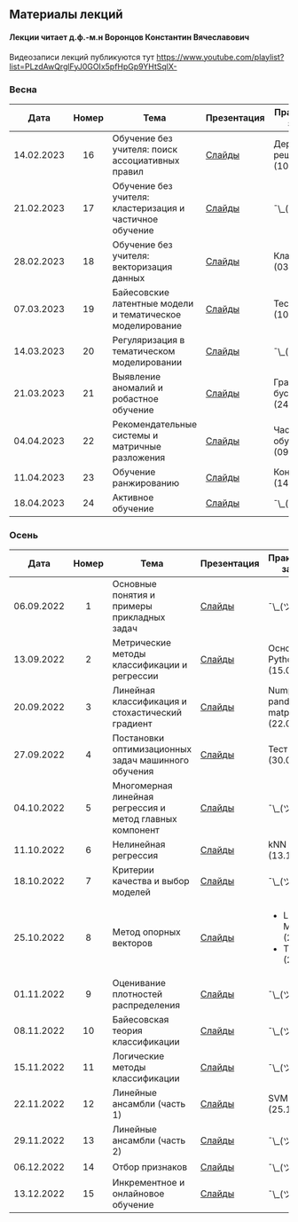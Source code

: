 ## Материалы лекций
#### Лекции читает  д.ф.-м.н Воронцов Константин Вячеславович

Видеозаписи лекций публикуются тут https://www.youtube.com/playlist?list=PLzdAwQrglFyJ0GOIx5pfHpGp9YHtSqlX- 


### Весна

| Дата | Номер | Тема | Презентация | Практическое задание |
| :---: | :---: | --- | --- | --- |
| 14.02.2023 | 16 | Обучение без учителя: поиск ассоциативных правил | [Слайды](https://github.com/MSU-ML-COURSE/ML-COURSE-22-23/blob/main/slides/msu22-assoc.pdf) | Деревья решений (10.02.2023) |
| 21.02.2023 | 17 | Обучение без учителя: кластеризация и частичное обучение | [Слайды](https://github.com/MSU-ML-COURSE/ML-COURSE-22-23/blob/main/slides/msu22-cluster.pdf) | ¯\\\_(ツ)\_/¯ |
| 28.02.2023 | 18 | Обучение без учителя: векторизация данных | [Слайды](https://github.com/MSU-ML-COURSE/ML-COURSE-22-23/blob/main/slides/msu23-vectorize.pdf) | Кластеризация (03.03.2023) |
| 07.03.2023 | 19 | Байесовские латентные модели и тематическое моделирование | [Слайды](https://github.com/MSU-ML-COURSE/ML-COURSE-22-23/blob/main/slides/msu23-tm.pdf) | Тест №6 (10.03.2023) |
| 14.03.2023 | 20 | Регуляризация в тематическом моделировании | [Слайды](https://github.com/MSU-ML-COURSE/ML-COURSE-22-23/blob/main/slides/msu23-tm2.pdf) | ¯\\\_(ツ)\_/¯ |
| 21.03.2023 | 21 | Выявление аномалий и робастное обучение | [Слайды](https://github.com/MSU-ML-COURSE/ML-COURSE-22-23/blob/main/slides/msu23-outlier.pdf) | Градиентный бустинг (24.03.2023) |
| 04.04.2023 | 22 | Рекомендательные системы и матричные разложения | [Слайды](https://github.com/MSU-ML-COURSE/ML-COURSE-22-23/blob/main/slides/msu23-rs-mf.pdf) | Частичное обучение (09.04.2023) |
| 11.04.2023 | 23 | Обучение ранжированию | [Слайды](https://github.com/MSU-ML-COURSE/ML-COURSE-22-23/blob/main/slides/msu23-ranking.pdf) | Контест (14.04.2023) |
| 18.04.2023 | 24 | Активное обучение | [Слайды](https://github.com/MSU-ML-COURSE/ML-COURSE-22-23/blob/main/slides/msu23-active.pdf) | ¯\\\_(ツ)\_/¯ |


### Осень

| Дата | Номер | Тема | Презентация | Практическое задание |
| :---: | :---: | --- | --- | --- |
| 06.09.2022 | 1 | Основные понятия и примеры прикладных задач | [Слайды](https://github.com/MSU-ML-COURSE/ML-COURSE-22-23/blob/main/slides/msu22-Intro.pdf) | ¯\\\_(ツ)\_/¯ |
| 13.09.2022 | 2 | Метрические методы классификации и регрессии | [Слайды](https://github.com/MSU-ML-COURSE/ML-COURSE-22-23/blob/main/slides/msu22-metric.pdf) | Основы Python (15.09.2022) |
| 20.09.2022 | 3 | Линейная классификация и стохастический градиент | [Слайды](https://github.com/MSU-ML-COURSE/ML-COURSE-22-23/blob/main/slides/msu22-lin-sg.pdf) | Numpy, pandas, matplotlib (22.09.2022) |
| 27.09.2022 | 4 | Постановки оптимизационных задач машинного обучения | [Слайды](https://github.com/MSU-ML-COURSE/ML-COURSE-22-23/blob/main/slides/msu22-opt-survey.pdf) | Тест №1 (30.09.2022) |
| 04.10.2022 | 5 | Многомерная линейная регрессия и метод главных компонент | [Слайды](https://github.com/MSU-ML-COURSE/ML-COURSE-22-23/blob/main/slides/msu22-lin-regr.pdf) | ¯\\\_(ツ)\_/¯ |
| 11.10.2022 | 6 | Нелинейная регрессия | [Слайды](https://github.com/MSU-ML-COURSE/ML-COURSE-22-23/blob/main/slides/msu22-nonlin-regr.pdf) | kNN (13.10.2022) |
| 18.10.2022 | 7 | Критерии качества и выбор моделей | [Слайды](https://github.com/MSU-ML-COURSE/ML-COURSE-22-23/blob/main/slides/msu22-qual.pdf) | ¯\\\_(ツ)\_/¯ |
| 25.10.2022 | 8 | Метод опорных векторов | [Слайды](https://github.com/MSU-ML-COURSE/ML-COURSE-22-23/blob/main/slides/msu21-svm_.pdf) | <ul><li>Linear Models (28.10.22)</li><li>Тест №2 (28.10.22)</li></ul> |
| 01.11.2022 | 9 | Оценивание плотностей распределения | [Слайды](https://github.com/MSU-ML-COURSE/ML-COURSE-22-23/blob/main/slides/msu22-density.pdf) | ¯\\\_(ツ)\_/¯ |
| 08.11.2022 | 10 | Байесовская теория классификации | [Слайды](https://github.com/MSU-ML-COURSE/ML-COURSE-22-23/blob/main/slides/msu21-bayes.pdf) | ¯\\\_(ツ)\_/¯ |
| 15.11.2022 | 11 | Логические методы классификации | [Слайды](https://github.com/MSU-ML-COURSE/ML-COURSE-22-23/blob/main/slides/msu22-logic.pdf) | ¯\\\_(ツ)\_/¯ |
| 22.11.2022 | 12 | Линейные ансамбли (часть 1) | [Слайды](https://github.com/MSU-ML-COURSE/ML-COURSE-22-23/blob/main/slides/msu21-compos1.pdf) | SVM (25.11.2022) |
| 29.11.2022 | 13 | Линейные ансамбли (часть 2) | [Слайды](https://github.com/MSU-ML-COURSE/ML-COURSE-22-23/blob/main/slides/msu21-compos2.pdf) | ¯\\\_(ツ)\_/¯ |
| 06.12.2022 | 14 | Отбор признаков | [Слайды](https://github.com/MSU-ML-COURSE/ML-COURSE-22-23/blob/main/slides/msu21-featuresel.pdf) | ¯\\\_(ツ)\_/¯ |
| 13.12.2022 | 15 | Инкрементное и онлайновое обучение | [Слайды](https://github.com/MSU-ML-COURSE/ML-COURSE-22-23/blob/main/slides/msu21-increment.pdf) | ¯\\\_(ツ)\_/¯ |

